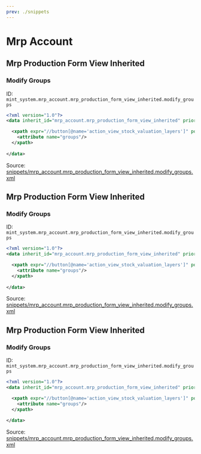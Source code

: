 ```yaml
---
prev: ./snippets
---
```

# Mrp Account
## Mrp Production Form View Inherited  
### Modify Groups  
ID: `mint_system.mrp_account.mrp_production_form_view_inherited.modify_groups`  
```xml
<?xml version="1.0"?>
<data inherit_id="mrp_account.mrp_production_form_view_inherited" priority="50">

  <xpath expr="//button[@name='action_view_stock_valuation_layers']" position="attributes">
    <attribute name="groups"/>
  </xpath>
  
</data>
```
Source: [snippets/mrp_account.mrp_production_form_view_inherited.modify_groups.xml](https://github.com/Mint-System/Odoo-Development/tree/14.0/snippets/mrp_account.mrp_production_form_view_inherited.modify_groups.xml)

## Mrp Production Form View Inherited  
### Modify Groups  
ID: `mint_system.mrp_account.mrp_production_form_view_inherited.modify_groups`  
```xml
<?xml version="1.0"?>
<data inherit_id="mrp_account.mrp_production_form_view_inherited" priority="50">

  <xpath expr="//button[@name='action_view_stock_valuation_layers']" position="attributes">
    <attribute name="groups"/>
  </xpath>
  
</data>
```
Source: [snippets/mrp_account.mrp_production_form_view_inherited.modify_groups.xml](https://github.com/Mint-System/Odoo-Development/tree/14.0/snippets/mrp_account.mrp_production_form_view_inherited.modify_groups.xml)

## Mrp Production Form View Inherited  
### Modify Groups  
ID: `mint_system.mrp_account.mrp_production_form_view_inherited.modify_groups`  
```xml
<?xml version="1.0"?>
<data inherit_id="mrp_account.mrp_production_form_view_inherited" priority="50">

  <xpath expr="//button[@name='action_view_stock_valuation_layers']" position="attributes">
    <attribute name="groups"/>
  </xpath>
  
</data>
```
Source: [snippets/mrp_account.mrp_production_form_view_inherited.modify_groups.xml](https://github.com/Mint-System/Odoo-Development/tree/14.0/snippets/mrp_account.mrp_production_form_view_inherited.modify_groups.xml)

